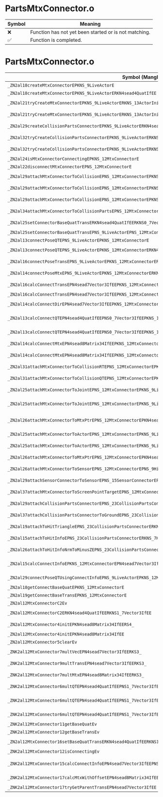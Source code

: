 # PartsMtxConnector.o
| Symbol | Meaning 
| ------------- | ------------- 
| :x: | Function has not yet been started or is not matching. 
| :white_check_mark: | Function is completed. 


# PartsMtxConnector.o
| Symbol (Mangled) | Symbol (Demangled) | Decompiled? |
| ------------- |  ------------- | ------------- |
| `_ZN2al18createMtxConnectorEPKNS_9LiveActorE` | `al::createMtxConnector(al::LiveActor const*)` | :x: |
| `_ZN2al18createMtxConnectorEPKNS_9LiveActorERKN4sead4QuatIfEE` | `al::createMtxConnector(al::LiveActor const*,sead::Quat<float> const&)` | :x: |
| `_ZN2al21tryCreateMtxConnectorEPKNS_9LiveActorERKNS_13ActorInitInfoE` | `al::tryCreateMtxConnector(al::LiveActor const*,al::ActorInitInfo const&)` | :x: |
| `_ZN2al21tryCreateMtxConnectorEPKNS_9LiveActorERKNS_13ActorInitInfoERKN4sead4QuatIfEE` | `al::tryCreateMtxConnector(al::LiveActor const*,al::ActorInitInfo const&,sead::Quat<float> const&)` | :x: |
| `_ZN2al29createCollisionPartsConnectorEPKNS_9LiveActorERKN4sead4QuatIfEE` | `al::createCollisionPartsConnector(al::LiveActor const*,sead::Quat<float> const&)` | :x: |
| `_ZN2al32tryCreateCollisionPartsConnectorEPKNS_9LiveActorERKNS_13ActorInitInfoE` | `al::tryCreateCollisionPartsConnector(al::LiveActor const*,al::ActorInitInfo const&)` | :x: |
| `_ZN2al32tryCreateCollisionPartsConnectorEPKNS_9LiveActorERKNS_13ActorInitInfoERKN4sead4QuatIfEE` | `al::tryCreateCollisionPartsConnector(al::LiveActor const*,al::ActorInitInfo const&,sead::Quat<float> const&)` | :x: |
| `_ZN2al24isMtxConnectorConnectingEPKNS_12MtxConnectorE` | `al::isMtxConnectorConnecting(al::MtxConnector const*)` | :x: |
| `_ZN2al22disconnectMtxConnectorEPNS_12MtxConnectorE` | `al::disconnectMtxConnector(al::MtxConnector *)` | :x: |
| `_ZN2al29attachMtxConnectorToCollisionEPNS_12MtxConnectorEPKNS_9LiveActorERKN4sead7Vector3IfEES9_` | `al::attachMtxConnectorToCollision(al::MtxConnector *,al::LiveActor const*,sead::Vector3<float> const&,sead::Vector3<float> const&)` | :x: |
| `_ZN2al29attachMtxConnectorToCollisionEPNS_12MtxConnectorEPKNS_9LiveActorEb` | `al::attachMtxConnectorToCollision(al::MtxConnector *,al::LiveActor const*,bool)` | :x: |
| `_ZN2al29attachMtxConnectorToCollisionEPNS_12MtxConnectorEPKNS_9LiveActorEff` | `al::attachMtxConnectorToCollision(al::MtxConnector *,al::LiveActor const*,float,float)` | :x: |
| `_ZN2al34attachMtxConnectorToCollisionPartsEPNS_12MtxConnectorEPKNS_14CollisionPartsE` | `al::attachMtxConnectorToCollisionParts(al::MtxConnector *,al::CollisionParts const*)` | :x: |
| `_ZN2al25setConnectorBaseQuatTransERKN4sead4QuatIfEERKNS0_7Vector3IfEEPNS_12MtxConnectorE` | `al::setConnectorBaseQuatTrans(sead::Quat<float> const&,sead::Vector3<float> const&,al::MtxConnector *)` | :x: |
| `_ZN2al25setConnectorBaseQuatTransEPNS_9LiveActorEPNS_12MtxConnectorE` | `al::setConnectorBaseQuatTrans(al::LiveActor *,al::MtxConnector *)` | :x: |
| `_ZN2al13connectPoseQTEPNS_9LiveActorEPKNS_12MtxConnectorE` | `al::connectPoseQT(al::LiveActor *,al::MtxConnector const*)` | :x: |
| `_ZN2al13connectPoseQTEPNS_9LiveActorEPKNS_12MtxConnectorERKN4sead4QuatIfEERKNS5_7Vector3IfEE` | `al::connectPoseQT(al::LiveActor *,al::MtxConnector const*,sead::Quat<float> const&,sead::Vector3<float> const&)` | :x: |
| `_ZN2al16connectPoseTransEPNS_9LiveActorEPKNS_12MtxConnectorERKN4sead7Vector3IfEE` | `al::connectPoseTrans(al::LiveActor *,al::MtxConnector const*,sead::Vector3<float> const&)` | :x: |
| `_ZN2al14connectPoseMtxEPNS_9LiveActorEPKNS_12MtxConnectorERKN4sead8Matrix34IfEE` | `al::connectPoseMtx(al::LiveActor *,al::MtxConnector const*,sead::Matrix34<float> const&)` | :x: |
| `_ZN2al16calcConnectTransEPN4sead7Vector3IfEEPKNS_12MtxConnectorERKS2_` | `al::calcConnectTrans(sead::Vector3<float> *,al::MtxConnector const*,sead::Vector3<float> const&)` | :x: |
| `_ZN2al16calcConnectTransEPN4sead7Vector3IfEEPKNS_12MtxConnectorE` | `al::calcConnectTrans(sead::Vector3<float> *,al::MtxConnector const*)` | :x: |
| `_ZN2al14calcConnectDirEPN4sead7Vector3IfEEPKNS_12MtxConnectorERKS2_` | `al::calcConnectDir(sead::Vector3<float> *,al::MtxConnector const*,sead::Vector3<float> const&)` | :x: |
| `_ZN2al13calcConnectQTEPN4sead4QuatIfEEPNS0_7Vector3IfEEPKNS_12MtxConnectorERKS2_RKS5_` | `al::calcConnectQT(sead::Quat<float> *,sead::Vector3<float> *,al::MtxConnector const*,sead::Quat<float> const&,sead::Vector3<float> const&)` | :x: |
| `_ZN2al13calcConnectQTEPN4sead4QuatIfEEPNS0_7Vector3IfEEPKNS_12MtxConnectorE` | `al::calcConnectQT(sead::Quat<float> *,sead::Vector3<float> *,al::MtxConnector const*)` | :x: |
| `_ZN2al14calcConnectMtxEPN4sead8Matrix34IfEEPKNS_12MtxConnectorERKS2_` | `al::calcConnectMtx(sead::Matrix34<float> *,al::MtxConnector const*,sead::Matrix34<float> const&)` | :x: |
| `_ZN2al14calcConnectMtxEPN4sead8Matrix34IfEEPKNS_12MtxConnectorERKNS0_4QuatIfEERKNS0_7Vector3IfEE` | `al::calcConnectMtx(sead::Matrix34<float> *,al::MtxConnector const*,sead::Quat<float> const&,sead::Vector3<float> const&)` | :x: |
| `_ZN2al31attachMtxConnectorToCollisionRTEPNS_12MtxConnectorEPKNS_9LiveActorEbb` | `al::attachMtxConnectorToCollisionRT(al::MtxConnector *,al::LiveActor const*,bool,bool)` | :x: |
| `_ZN2al31attachMtxConnectorToCollisionQTEPNS_12MtxConnectorEPKNS_9LiveActorEbb` | `al::attachMtxConnectorToCollisionQT(al::MtxConnector *,al::LiveActor const*,bool,bool)` | :x: |
| `_ZN2al25attachMtxConnectorToJointEPNS_12MtxConnectorEPKNS_9LiveActorEPKc` | `al::attachMtxConnectorToJoint(al::MtxConnector *,al::LiveActor const*,char const*)` | :x: |
| `_ZN2al25attachMtxConnectorToJointEPNS_12MtxConnectorEPKNS_9LiveActorEPKcRKN4sead7Vector3IfEESB_` | `al::attachMtxConnectorToJoint(al::MtxConnector *,al::LiveActor const*,char const*,sead::Vector3<float> const&,sead::Vector3<float> const&)` | :x: |
| `_ZN2al26attachMtxConnectorToMtxPtrEPNS_12MtxConnectorEPKN4sead8Matrix34IfEERKNS2_7Vector3IfEESA_` | `al::attachMtxConnectorToMtxPtr(al::MtxConnector *,sead::Matrix34<float> const*,sead::Vector3<float> const&,sead::Vector3<float> const&)` | :x: |
| `_ZN2al25attachMtxConnectorToActorEPNS_12MtxConnectorEPKNS_9LiveActorE` | `al::attachMtxConnectorToActor(al::MtxConnector *,al::LiveActor const*)` | :x: |
| `_ZN2al25attachMtxConnectorToActorEPNS_12MtxConnectorEPKNS_9LiveActorERKN4sead7Vector3IfEES9_` | `al::attachMtxConnectorToActor(al::MtxConnector *,al::LiveActor const*,sead::Vector3<float> const&,sead::Vector3<float> const&)` | :x: |
| `_ZN2al26attachMtxConnectorToMtxPtrEPNS_12MtxConnectorEPKN4sead8Matrix34IfEE` | `al::attachMtxConnectorToMtxPtr(al::MtxConnector *,sead::Matrix34<float> const*)` | :x: |
| `_ZN2al26attachMtxConnectorToSensorEPNS_12MtxConnectorEPNS_9HitSensorERKN4sead8Matrix34IfEE` | `al::attachMtxConnectorToSensor(al::MtxConnector *,al::HitSensor *,sead::Matrix34<float> const&)` | :x: |
| `_ZN2al29attachSensorConnectorToSensorEPNS_15SensorConnectorEPNS_9HitSensorERKN4sead8Matrix34IfEE` | `al::attachSensorConnectorToSensor(al::SensorConnector *,al::HitSensor *,sead::Matrix34<float> const&)` | :x: |
| `_ZN2al37attachMtxConnectorToScreenPointTargetEPNS_12MtxConnectorEPNS_17ScreenPointTargetERKN4sead8Matrix34IfEE` | `al::attachMtxConnectorToScreenPointTarget(al::MtxConnector *,al::ScreenPointTarget *,sead::Matrix34<float> const&)` | :x: |
| `_ZN2al29attachCollisionPartsConnectorEPNS_23CollisionPartsConnectorEPKNS_14CollisionPartsE` | `al::attachCollisionPartsConnector(al::CollisionPartsConnector *,al::CollisionParts const*)` | :x: |
| `_ZN2al37attachCollisionPartsConnectorToGroundEPNS_23CollisionPartsConnectorEPKNS_9LiveActorE` | `al::attachCollisionPartsConnectorToGround(al::CollisionPartsConnector *,al::LiveActor const*)` | :x: |
| `_ZN2al19attachToHitTriangleEPNS_23CollisionPartsConnectorERKNS_8TriangleERKN4sead8Matrix34IfEE` | `al::attachToHitTriangle(al::CollisionPartsConnector *,al::Triangle const&,sead::Matrix34<float> const&)` | :x: |
| `_ZN2al15attachToHitInfoEPNS_23CollisionPartsConnectorERKNS_7HitInfoERKN4sead8Matrix34IfEE` | `al::attachToHitInfo(al::CollisionPartsConnector *,al::HitInfo const&,sead::Matrix34<float> const&)` | :x: |
| `_ZN2al26attachToHitInfoNrmToMinusZEPNS_23CollisionPartsConnectorERKNS_7HitInfoE` | `al::attachToHitInfoNrmToMinusZ(al::CollisionPartsConnector *,al::HitInfo const&)` | :x: |
| `_ZN2al15calcConnectInfoEPKNS_12MtxConnectorEPN4sead7Vector3IfEEPNS3_4QuatIfEES6_RKS5_SB_` | `al::calcConnectInfo(al::MtxConnector const*,sead::Vector3<float> *,sead::Quat<float> *,sead::Vector3<float> *,sead::Vector3<float> const&,sead::Vector3<float> const&)` | :x: |
| `_ZN2al29connectPoseQTUsingConnectInfoEPNS_9LiveActorEPKNS_12MtxConnectorE` | `al::connectPoseQTUsingConnectInfo(al::LiveActor *,al::MtxConnector const*)` | :x: |
| `_ZN2al18getConnectBaseQuatEPKNS_12MtxConnectorE` | `al::getConnectBaseQuat(al::MtxConnector const*)` | :x: |
| `_ZN2al19getConnectBaseTransEPKNS_12MtxConnectorE` | `al::getConnectBaseTrans(al::MtxConnector const*)` | :x: |
| `_ZN2al12MtxConnectorC2Ev` | `al::MtxConnector::MtxConnector(void)` | :x: |
| `_ZN2al12MtxConnectorC2ERKN4sead4QuatIfEERKNS1_7Vector3IfEE` | `al::MtxConnector::MtxConnector(sead::Quat<float> const&,sead::Vector3<float> const&)` | :x: |
| `_ZN2al12MtxConnector4initEPKN4sead8Matrix34IfEERS4_` | `al::MtxConnector::init(sead::Matrix34<float> const*,sead::Matrix34<float> const&)` | :x: |
| `_ZN2al12MtxConnector4initEPKN4sead8Matrix34IfEE` | `al::MtxConnector::init(sead::Matrix34<float> const*)` | :x: |
| `_ZN2al12MtxConnector5clearEv` | `al::MtxConnector::clear(void)` | :x: |
| `_ZNK2al12MtxConnector7multVecEPN4sead7Vector3IfEERKS3_` | `al::MtxConnector::multVec(sead::Vector3<float> *,sead::Vector3<float> const&)const` | :x: |
| `_ZNK2al12MtxConnector9multTransEPN4sead7Vector3IfEERKS3_` | `al::MtxConnector::multTrans(sead::Vector3<float> *,sead::Vector3<float> const&)const` | :x: |
| `_ZNK2al12MtxConnector7multMtxEPN4sead8Matrix34IfEERKS3_` | `al::MtxConnector::multMtx(sead::Matrix34<float> *,sead::Matrix34<float> const&)const` | :x: |
| `_ZNK2al12MtxConnector6multQTEPN4sead4QuatIfEEPNS1_7Vector3IfEES7_` | `al::MtxConnector::multQT(sead::Quat<float> *,sead::Vector3<float> *,sead::Vector3<float> *)const` | :x: |
| `_ZNK2al12MtxConnector6multQTEPN4sead4QuatIfEEPNS1_7Vector3IfEES7_RKS3_RKS6_` | `al::MtxConnector::multQT(sead::Quat<float> *,sead::Vector3<float> *,sead::Vector3<float> *,sead::Quat<float> const&,sead::Vector3<float> const&)const` | :x: |
| `_ZNK2al12MtxConnector6multQTEPN4sead4QuatIfEEPNS1_7Vector3IfEERKS3_RKS6_` | `al::MtxConnector::multQT(sead::Quat<float> *,sead::Vector3<float> *,sead::Quat<float> const&,sead::Vector3<float> const&)const` | :x: |
| `_ZNK2al12MtxConnector11getBaseQuatEv` | `al::MtxConnector::getBaseQuat(void)const` | :x: |
| `_ZNK2al12MtxConnector12getBaseTransEv` | `al::MtxConnector::getBaseTrans(void)const` | :x: |
| `_ZN2al12MtxConnector16setBaseQuatTransERKN4sead4QuatIfEERKNS1_7Vector3IfEE` | `al::MtxConnector::setBaseQuatTrans(sead::Quat<float> const&,sead::Vector3<float> const&)` | :x: |
| `_ZNK2al12MtxConnector12isConnectingEv` | `al::MtxConnector::isConnecting(void)const` | :x: |
| `_ZNK2al12MtxConnector15calcConnectInfoEPN4sead7Vector3IfEEPNS1_4QuatIfEES4_RKS3_S9_` | `al::MtxConnector::calcConnectInfo(sead::Vector3<float> *,sead::Quat<float> *,sead::Vector3<float> *,sead::Vector3<float> const&,sead::Vector3<float> const&)const` | :x: |
| `_ZNK2al12MtxConnector17calcMtxWithOffsetEPN4sead8Matrix34IfEERKNS1_7Vector3IfEES8_` | `al::MtxConnector::calcMtxWithOffset(sead::Matrix34<float> *,sead::Vector3<float> const&,sead::Vector3<float> const&)const` | :x: |
| `_ZNK2al12MtxConnector17tryGetParentTransEPN4sead7Vector3IfEE` | `al::MtxConnector::tryGetParentTrans(sead::Vector3<float> *)const` | :x: |
